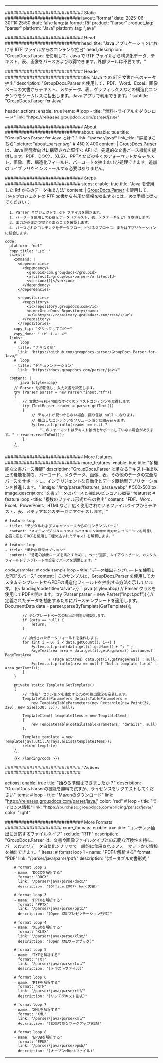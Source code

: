 


---
############################# Static ############################
layout: "format"
date:  2025-06-30T10:25:50
draft: false
lang: ja
format: Rtf
product: "Parser"
product_tag: "parser"
platform: "Java"
platform_tag: "java"

############################# Head ############################
head_title: "Java アプリケーションにおける RTF ファイルからのコンテンツ抽出"
head_description: "GroupDocs.Parser を使用して、Java で RTF ファイルから構造化データ、テキスト、表、画像をパースおよび取得できます。外部ツールは不要です。"

############################# Header ############################
title: "Java での RTF 文書からのデータ抽出" 
description: "GroupDocs.Parser を使用して、PDF、Word、Excel、画像ベースの文書からテキスト、メタデータ、表、グラフィックスなどの構造化コンテンツをシームレスに抽出します。Java アプリで利用できます。"
subtitle: "GroupDocs.Parser for Java" 

header_actions:
  enable: true
  items:
    #  loop
    - title: "無料トライアルをダウンロード"
      link: "https://releases.groupdocs.com/parser/java/"
      
############################# About ############################
about:
    enable: true
    title: "GroupDocs.Parser for Java とは？"
    link: "/parser/java/"
    link_title: "詳細はこちら"
    picture: "about_parser.svg" # 480 X 400
    content: |
       [GroupDocs.Parser](/parser/java/) は、Java 開発者向けに構築された堅牢な API で、先進的な文書パース機能を提供します。PDF、DOCX、XLSX、PPTX などの多くのフォーマットからテキスト、画像、表、構造化フィールド、バーコードを抽出および処理できます。追加のライブラリをインストールする必要はありません。

############################# Steps ############################
steps:
    enable: true
    title: "Java を使用した Rtf からのデータ抽出方法"
    content: |
      [GroupDocs.Parser](/parser/java/) を使用して、Java プロジェクトの RTF 文書から有用な情報を抽出するには、次の手順に従ってください：
      
      1. Parser オブジェクトで RTF ファイルを開きます。
      2. パーサーを使用して必要なデータ（テキスト、表、メタデータなど）を取得します。
      3. 出力が正確かつ完全であることを確認します。
      4. パースされたコンテンツをデータフロー、ビジネスプロセス、またはアプリケーションに統合します。
   
    code:
      platform: "net"
      copy_title: "コピー"
      install:
        command: |
          <dependencies>
            <dependency>
              <groupId>com.groupdocs</groupId>
              <artifactId>groupdocs-parser</artifactId>
              <version>{0}</version>
            </dependency>
          </dependencies>

          <repositories>
            <repository>
              <id>repository.groupdocs.com</id>
              <name>GroupDocs Repository</name>
              <url>https://repository.groupdocs.com/repo/</url>
            </repository>
          </repositories>
        copy_tip: "クリックしてコピー"
        copy_done: "コピーしました"
      links:
        #  loop
        - title: "さらなる例"
          link: "https://github.com/groupdocs-parser/GroupDocs.Parser-for-Java/"
        #  loop
        - title: "ドキュメンテーション"
          link: "https://docs.groupdocs.com/parser/java/"
          
      content: |
        ```java {style=abap}
        // Parser を初期化し、入力文書を設定します。
        try (Parser parser = new Parser("input.rtf"))
        {
            // 文書から利用可能なすべてのテキストコンテンツを取得します。
            try (TextReader reader = parser.getText())
            {
                // テキストが見つからない場合、戻り値は null になります。
                // 抽出したコンテンツをソリューションに組み込みます。
                System.out.println(reader == null ? 
                    "このフォーマットはテキスト抽出をサポートしていない場合があります。" : reader.readToEnd());
            }
        }
        ```            

############################# More features ############################
more_features:
  enable: true
  title: "多機能な文書パース機能"
  description: "GroupDocs.Parser は単なるテキスト抽出以上の機能を持ち、バーコード、メタデータ、画像、表、その他のデータの完全なパースをサポートし、インテリジェントな自動化とデータ駆動型アプリケーションを推進します。"
  image: "/img/parser/features_parse.webp" # 500x500 px
  image_description: "文書データのパースと抽出のビジュアル概要"
  features:
    # feature loop
    - title: "複数のファイル形式からの抽出"
      content: "PDF、Word、Excel、PowerPoint、HTMLなど、広く使用されているファイルタイプからテキスト、表、メディアなどのデータにアクセスします。"

    # feature loop
    - title: "デジタルおよびスキャンソースからのコンテンツパース"
      content: "ネイティブデジタルファイルとスキャン画像の両方からコンテンツを処理し、必要に応じてOCRを使用して埋め込まれたテキストを解釈します。"

    # feature loop
    - title: "柔軟な設定オプション"
      content: "特定の抽出ニーズを満たすために、ページ選択、レイアウトゾーン、カスタムフィールドテンプレートの設定でパースを調整します。"
      
  code_samples:
    # code sample loop
    - title: "データ抽出テンプレートを使用したPDFのパース"
      content: |
        このサンプルは、GroupDocs.Parser を使用してカスタムテンプレートからPDFの構造化フィールドを抽出する方法を示しています。
        {{< landing/code title="Java">}}
        ```java {style=abap}
        //  Parser クラスを使用してPDFを開きます。
        try (Parser parser = new Parser("input.pdf"))
        {
            // 定義されたデータを抽出するためにパーステンプレートを適用します。
            DocumentData data = parser.parseByTemplate(GetTemplate());

            // テンプレートベースの抽出が可能か確認します。
            if (data == null) {
                return;
            }

            // 抽出されたデータフィールドを操作します。
            for (int i = 0; i < data.getCount(); i++) {
                System.out.print(data.get(i).getName() + ": ");
                PageTextArea area = data.get(i).getPageArea() instanceof PageTextArea
                        ? (PageTextArea) data.get(i).getPageArea() : null;
                System.out.println(area == null ? "Not a template field" : area.getText());
            }
        }

        private static Template GetTemplate()
        {
            // '詳細' セクションを抽出するための検出設定を定義します。
            TemplateTableParameters detailsTableParameters = 
                new TemplateTableParameters(new Rectangle(new Point(35, 320), new Size(530, 55)), null);

            TemplateItem[] templateItems = new TemplateItem[]
            {
                new TemplateTable(detailsTableParameters, "details", null)
            };

            Template template = new Template(java.util.Arrays.asList(templateItems));
            return template;
        }
        ```
        {{< /landing/code >}}


############################# Actions ############################

actions:
  enable: true
  title: "始める準備はできましたか？"
  description: "GroupDocs.Parserの機能を無料で試すか、ライセンスをリクエストしてください"
  items:
    #  loop
    - title: "Mavenのダウンロード"
      link: "https://releases.groupdocs.com/parser/java/"
      color: "red"
        #  loop
    - title: "ライセンス情報"
      link: "https://purchase.groupdocs.com/pricing/parser/java/"
      color: "light"


############################# More Formats #####################
more_formats:
    enable: true
    title: "コンテンツ抽出に対応するファイルタイプ"
    exclude: "RTF"
    description: "GroupDocs.Parser は、文書や画像ファイルタイプとの広範な互換性を持ち、パースおよびデータ自動化シナリオで一般的に使用されるフォーマットから情報を抽出できます。"
    items: 
        # format loop 1
        - name: "PDFを解析する"
          format: "PDF"
          link: "/parser/java/parse/pdf/"
          description: "(ポータブル文書形式)"
          
        # format loop 2
        - name: "DOCXを解析する"
          format: "DOCX"
          link: "/parser/java/parse/docx/"
          description: "(Office 2007+ Word文書)"
          
        # format loop 3
        - name: "PPTXを解析する"
          format: "PPTX"
          link: "/parser/java/parse/pptx/"
          description: "(Open XMLプレゼンテーション形式)"
          
        # format loop 4
        - name: "XLSXを解析する"
          format: "XLSX"
          link: "/parser/java/parse/xlsx/"
          description: "(Open XMLワークブック)"
          
        # format loop 5
        - name: "TXTを解析する"
          format: "TXT"
          link: "/parser/java/parse/txt/"
          description: "(テキストファイル)"
          
        # format loop 6
        - name: "RTFを解析する"
          format: "RTF"
          link: "/parser/java/parse/rtf/"
          description: "(リッチテキスト形式)"
          
        # format loop 7
        - name: "XMLを解析する"
          format: "XML"
          link: "/parser/java/parse/xml/"
          description: "(拡張可能なマークアップ言語)"
          
        # format loop 8
        - name: "EPUBを解析する"
          format: "EPUB"
          link: "/parser/java/parse/epub/"
          description: "(オープンeBookファイル)"
         
          

---